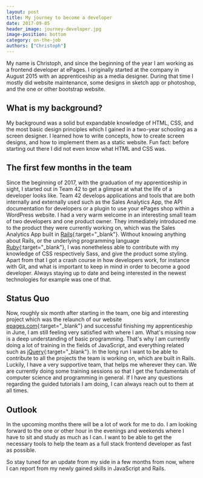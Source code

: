 ```yaml
---
layout: post
title: My journey to become a developer
date: 2017-09-05
header_image: journey-developer.jpg
image-position: bottom
category: on-the-job
authors: ["Christoph"]
---
```

My name is Christoph, and since the beginning of the year I am working as a frontend developer at ePages.
I originally started at the company in August 2015 with an apprenticeship as a media designer.
During that time I mostly did website maintenance, some designs in sketch app or photoshop, and the one or other bootstrap website.

## What is my background?

My background was a solid but expandable knowledge of HTML, CSS, and the most basic design principles which I gained in a two-year schooling as a screen designer.
I learned how to write concepts, how to create screen designs, and how to implement them as a static website.
Fun fact: before starting out there I did not even know what HTML and CSS was.

## The first few months in the team

Since the beginning of 2017, with the graduation of my apprenticeship in sight, I started out in Team 42 to get a glimpse at what the life of a developer looks like.
Team 42 develops applications and tools that are both internally and externally used such as the Sales Analytics App, the API documentation for developers or a plugin to use your ePages shop within a WordPress website.
I had a very warm welcome in an interesting small team of two developers and one product owner.
They immediately introduced me to the product they were currently working on, which was the Sales Analytics App built in [Rails](http://rubyonrails.org/){:target="_blank"}.
Without knowing anything about Rails, or the underlying programming language [Ruby](https://www.ruby-lang.org/en/){:target="_blank"}, I was nonetheless able to contribute with my knowledge of CSS respectively Sass, and give the product some styling.
Apart from that I got a crash course in how developers work, for instance with Git, and what is important to keep in mind in order to become a good developer.
Always staying up to date and being interested in the newest technologies for example was one of that.

## Status Quo

Now, roughly six month after starting in the team, one big and interesting project which was the relaunch of our website [epages.com](https://www.epages.com/){:target="_blank"} and successful finishing my apprenticeship in June, I am still feeling very satisfied with where I am.
What's missing now is a deep understanding of basic programming.
That's why I am currently doing a lot of training in the fields of JavaScript, and everything related such as [jQuery](https://jquery.com/){:target="_blank"}.
In the long run I want to be able to contribute to all the projects the team is working on, which are built in Rails.
Luckily, I have a very supportive team, that helps me wherever they can.
We are currently doing some training sessions so that I get the fundamentals of computer science and programming in general.
If I have any questions regarding the guided tutorials I am doing, I can always reach out to them at all times.

## Outlook

In the upcoming months there will be a lot of work for me to do.
I am looking forward to the one or other hour in the evenings and weekends where I have to sit and study as much as I can.
I want to be able to get the necessary tools to help the team as a full stack frontend developer as fast as possible.

So stay tuned for an update from my side in a few months from now, where I can report from my newly gained skills in JavaScript and Rails.

